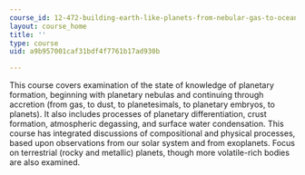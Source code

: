 ```yaml
---
course_id: 12-472-building-earth-like-planets-from-nebular-gas-to-ocean-worlds-fall-2008
layout: course_home
title: ''
type: course
uid: a9b957001caf31bdf4f7761b17ad930b

---
```

This course covers examination of the state of knowledge of planetary formation, beginning with planetary nebulas and continuing through accretion (from gas, to dust, to planetesimals, to planetary embryos, to planets). It also includes processes of planetary differentiation, crust formation, atmospheric degassing, and surface water condensation. This course has integrated discussions of compositional and physical processes, based upon observations from our solar system and from exoplanets. Focus on terrestrial (rocky and metallic) planets, though more volatile-rich bodies are also examined.
